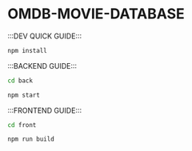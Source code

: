 # OMDB-MOVIE-DATABASE

:::DEV QUICK GUIDE:::

```bash
npm install

```

:::BACKEND GUIDE:::

```bash
cd back

npm start

```
:::FRONTEND GUIDE:::

```bash
cd front

npm run build

```